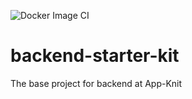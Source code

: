 ![Docker Image CI](https://github.com/App-Knit/backend-starter-kit/workflows/Docker%20Image%20CI/badge.svg)
# backend-starter-kit
The base project for backend at App-Knit
